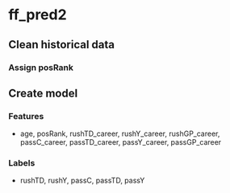 # ff_pred2

## Clean historical data

### Assign posRank

## Create model
### Features
- age, posRank, rushTD_career, rushY_career, rushGP_career, passC_career, passTD_career, passY_career, passGP_career

### Labels
- rushTD, rushY, passC, passTD, passY

